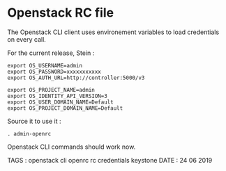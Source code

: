 # Openstack RC file

The Openstack CLI client uses environement variables to load credentials on every call.

For the current release, Stein :

```
export OS_USERNAME=admin
export OS_PASSWORD=xxxxxxxxxxx
export OS_AUTH_URL=http://controller:5000/v3

export OS_PROJECT_NAME=admin
export OS_IDENTITY_API_VERSION=3
export OS_USER_DOMAIN_NAME=Default
export OS_PROJECT_DOMAIN_NAME=Default
```

Source it to use it : 

```
. admin-openrc
```

Openstack CLI commands should work now.




TAGS : openstack cli openrc rc credentials keystone
DATE : 24 06 2019
